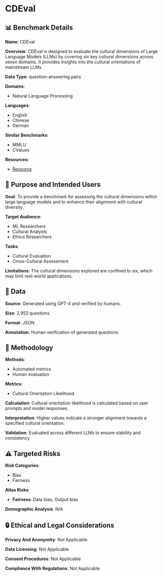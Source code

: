 # CDEval

## 📊 Benchmark Details

**Name**: CDEval

**Overview**: CDEval is designed to evaluate the cultural dimensions of Large Language Models (LLMs) by covering six key cultural dimensions across seven domains. It provides insights into the cultural orientations of mainstream LLMs.

**Data Type**: question-answering pairs

**Domains**:
- Natural Language Processing

**Languages**:
- English
- Chinese
- German

**Similar Benchmarks**:
- MMLU
- CValues

**Resources**:
- [Resource](https://huggingface.co/datasets/Rykeryuhang/CDEval)

## 🎯 Purpose and Intended Users

**Goal**: To provide a benchmark for assessing the cultural dimensions within large language models and to enhance their alignment with cultural diversity.

**Target Audience**:
- ML Researchers
- Cultural Analysts
- Ethics Researchers

**Tasks**:
- Cultural Evaluation
- Cross-Cultural Assessment

**Limitations**: The cultural dimensions explored are confined to six, which may limit real-world applications.

## 💾 Data

**Source**: Generated using GPT-4 and verified by humans.

**Size**: 2,953 questions

**Format**: JSON

**Annotation**: Human verification of generated questions

## 🔬 Methodology

**Methods**:
- Automated metrics
- Human evaluation

**Metrics**:
- Cultural Orientation Likelihood

**Calculation**: Cultural orientation likelihood is calculated based on user prompts and model responses.

**Interpretation**: Higher values indicate a stronger alignment towards a specified cultural orientation.

**Validation**: Evaluated across different LLMs to ensure stability and consistency

## ⚠️ Targeted Risks

**Risk Categories**:
- Bias
- Fairness

**Atlas Risks**:
- **Fairness**: Data bias, Output bias

**Demographic Analysis**: N/A

## 🔒 Ethical and Legal Considerations

**Privacy And Anonymity**: Not Applicable

**Data Licensing**: Not Applicable

**Consent Procedures**: Not Applicable

**Compliance With Regulations**: Not Applicable
